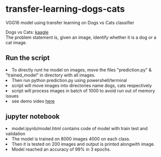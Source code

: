 # transfer-learning-dogs-cats
VGG16 model using transfer learning on Dogs vs Cats classifier

Dogs vs Cats: <a href="https://www.kaggle.com/c/dogs-vs-cats">kaagle</a><br>
The problem statement is, given an image, identify whether it is a dog or a cat image.

## Run the script
<li>To directly runt he model on images, move the files "prediction.py" & "trained_model" in directory with all images.
<li>Then run python prediction.py using powershell/terminal
<li>script will move images into directories name dogs, cats respectively
<li>script will process images in batch of 1000 to avoid run out of memory issues
<li>see demo video <a href="https://drive.google.com/file/d/1LDqMVD46IgtR7a0_un1eGTiUNqBjJvaE/view?usp=sharing">here</a>

## jupyter notebook
<li>model.ipynb/model.html contains code of model with train test and validation
<li>The model is trained on 8000 images 4000 on each class.
<li>Then it is tested on 200 images and output is printed alongwith image.
<li>Model reached an accuracy of 99% in 3 epochs.
